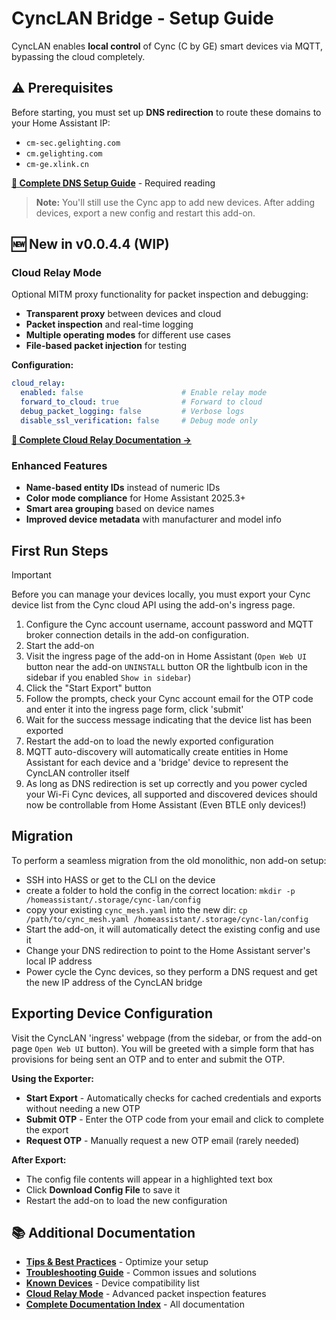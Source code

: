 # CyncLAN Bridge - Setup Guide

CyncLAN enables **local control** of Cync (C by GE) smart devices via MQTT, bypassing the cloud completely.

## ⚠️ Prerequisites

Before starting, you must set up **DNS redirection** to route these domains to your Home Assistant IP:
- `cm-sec.gelighting.com`
- `cm.gelighting.com`
- `cm-ge.xlink.cn`

**[📖 Complete DNS Setup Guide](https://github.com/jslamartina/hass-addons/blob/dev/docs/user/dns-setup.md)** - Required reading

> **Note:** You'll still use the Cync app to add new devices. After adding devices, export a new config and restart this add-on.

## 🆕 New in v0.0.4.4 (WIP)

### Cloud Relay Mode
Optional MITM proxy functionality for packet inspection and debugging:
- **Transparent proxy** between devices and cloud
- **Packet inspection** and real-time logging
- **Multiple operating modes** for different use cases
- **File-based packet injection** for testing

**Configuration:**
```yaml
cloud_relay:
  enabled: false                      # Enable relay mode
  forward_to_cloud: true              # Forward to cloud
  debug_packet_logging: false         # Verbose logs
  disable_ssl_verification: false     # Debug mode only
```

**[📖 Complete Cloud Relay Documentation →](https://github.com/jslamartina/hass-addons/blob/dev/docs/user/cloud-relay.md)**

### Enhanced Features
- **Name-based entity IDs** instead of numeric IDs
- **Color mode compliance** for Home Assistant 2025.3+
- **Smart area grouping** based on device names
- **Improved device metadata** with manufacturer and model info

## First Run Steps

>[!IMPORTANT]
> Before you can manage your devices locally, you must export your Cync device list from the Cync cloud API using the add-on's ingress page.

1. Configure the Cync account username, account password and MQTT broker connection details in the add-on configuration.
2. Start the add-on
3. Visit the ingress page of the add-on in Home Assistant (`Open Web UI` button near the add-on `UNINSTALL` button OR the lightbulb icon in the sidebar if you enabled `Show in sidebar`)
4. Click the "Start Export" button
5. Follow the prompts, check your Cync account email for the OTP code and enter it into the ingress page form, click 'submit'
6. Wait for the success message indicating that the device list has been exported
7. Restart the add-on to load the newly exported configuration
8. MQTT auto-discovery will automatically create entities in Home Assistant for each device and a 'bridge' device to represent the CyncLAN controller itself
9. As long as DNS redirection is set up correctly and you power cycled your Wi-Fi Cync devices, all supported and discovered devices should now be controllable from Home Assistant (Even BTLE only devices!)

## Migration
To perform a seamless migration from the old monolithic, non add-on setup:
- SSH into HASS or get to the CLI on the device
- create a folder to hold the config in the correct location: `mkdir -p /homeassistant/.storage/cync-lan/config`
- copy your existing `cync_mesh.yaml` into the new dir: `cp /path/to/cync_mesh.yaml /homeassistant/.storage/cync-lan/config`
- Start the add-on, it will automatically detect the existing config and use it
- Change your DNS redirection to point to the Home Assistant server's local IP address
- Power cycle the Cync devices, so they perform a DNS request and get the new IP address of the CyncLAN bridge

## Exporting Device Configuration
Visit the CyncLAN 'ingress' webpage (from the sidebar, or from the add-on page `Open Web UI` button). You will be greeted with a simple form that has provisions for being sent an OTP and to enter and submit the OTP.

**Using the Exporter:**

- **Start Export** - Automatically checks for cached credentials and exports without needing a new OTP
- **Submit OTP** - Enter the OTP code from your email and click to complete the export
- **Request OTP** - Manually request a new OTP email (rarely needed)

**After Export:**
- The config file contents will appear in a highlighted text box
- Click **Download Config File** to save it
- Restart the add-on to load the new configuration

## 📚 Additional Documentation

- **[Tips & Best Practices](https://github.com/jslamartina/hass-addons/blob/dev/docs/user/tips.md)** - Optimize your setup
- **[Troubleshooting Guide](https://github.com/jslamartina/hass-addons/blob/dev/docs/user/troubleshooting.md)** - Common issues and solutions
- **[Known Devices](https://github.com/jslamartina/hass-addons/blob/dev/docs/user/known-devices.md)** - Device compatibility list
- **[Cloud Relay Mode](https://github.com/jslamartina/hass-addons/blob/dev/docs/user/cloud-relay.md)** - Advanced packet inspection features
- **[Complete Documentation Index](https://github.com/jslamartina/hass-addons/blob/dev/docs/README.md)** - All documentation